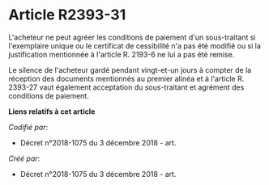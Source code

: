 # Article R2393-31

L'acheteur ne peut agréer les conditions de paiement d'un sous-traitant si l'exemplaire unique ou le certificat de
cessibilité n'a pas été modifié ou si la justification mentionnée à l'article R. 2193-6 ne lui a pas été remise.

Le silence de l'acheteur gardé pendant vingt-et-un jours à compter de la réception des documents mentionnés au premier alinéa
et à l'article R. 2393-27 vaut également acceptation du sous-traitant et agrément des conditions de paiement.

**Liens relatifs à cet article**

_Codifié par_:

  - Décret n°2018-1075 du 3 décembre 2018 - art.

_Créé par_:

  - Décret n°2018-1075 du 3 décembre 2018 - art.
